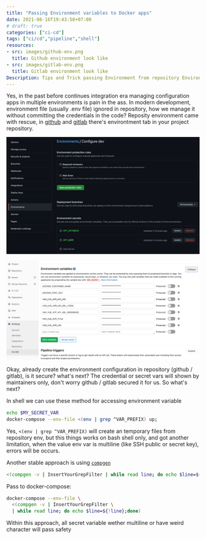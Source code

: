 ```yaml
---
title: "Passing Environment variables to Docker apps"
date: 2021-06-16T19:43:58+07:00
# draft: true
categories: ["ci-cd"]
tags: ["ci/cd","pipeline","shell"]
resources:
- src: images/github-env.png
  title: Github environment look like
- src: images/gitlab-env.png
  title: Gitlab environment look like
Description: Tips and Trick passing Environment from repository Environment to docker safety
---
```


Yes, in the past before continues integration era managing configuration apps in multiple environments is pain in the ass. 
In modern development, environment file (usually .env file) ignored in repository, how we manage it without committing the credentials in the code?
Reposity environment came with rescue, in [github](https://docs.github.com/en/actions/reference/environment-variables#about-environment-variables) and [gitlab](https://docs.gitlab.com/ce/ci/environments/) there's environtment tab in your project repository.

![Github Environment](images/github-env.png "Github Environtment look like")

![Gitlab Environment](images/gitlab-env.png "Gitlab Environtment look like")

Okay, already create the environment configuration in repository (github / gitlab), is it secure? what's next?
The credential or secret vars will shown by maintainers only, don't worry github / gitlab secured it for us. So what's next? 

In shell we can use these method for accessing environment variable
```sh
echo $MY_SECRET_VAR
docker-compose --env-file <(env | grep ^VAR_PREFIX) up;
```

Yes, `<(env | grep ^VAR_PREFIX)` will create an temporary files from repository env, but this things works on bash shell only, and got another limitation, when the value env var is multiline (like SSH public or secret key), errors will be occurs.

Another stable approach is using [`compgen`](https://www.gnu.org/software/bash/manual/html_node/Programmable-Completion-Builtins.html)

```sh
<(compgen -v | InsertYourGrepFilter | while read line; do echo $line=${!line};done)
```

Pass to docker-compose:
```sh
docker-compose --env-file \
  <(compgen -v | InsertYourGrepFilter \
  | while read line; do echo $line=${!line};done)
```
Within this approach, all secret variable wether multiline or have weird character will pass safety